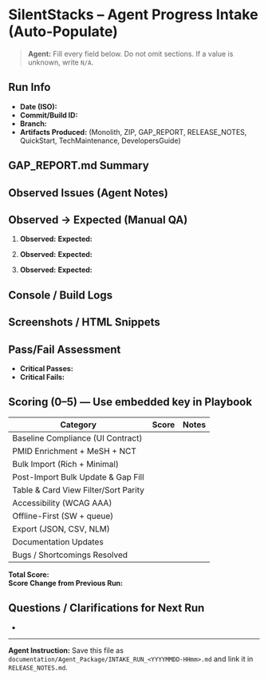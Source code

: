 # SilentStacks – Agent Progress Intake (Auto‑Populate)

> **Agent:** Fill every field below. Do not omit sections. If a value is unknown, write `N/A`.

## Run Info
- **Date (ISO):** 
- **Commit/Build ID:** 
- **Branch:** 
- **Artifacts Produced:** (Monolith, ZIP, GAP_REPORT, RELEASE_NOTES, QuickStart, TechMaintenance, DevelopersGuide)

## GAP_REPORT.md Summary
<!-- Paste the full GAP_REPORT content here -->

## Observed Issues (Agent Notes)
<!-- Copy warnings/errors/Skipped items reported during the run -->

## Observed → Expected (Manual QA)
1. **Observed:** 
   **Expected:** 

2. **Observed:** 
   **Expected:** 

3. **Observed:** 
   **Expected:** 

## Console / Build Logs
<!-- Paste relevant console/build output -->

## Screenshots / HTML Snippets
<!-- Attach filenames or paste DOM snippets -->

## Pass/Fail Assessment
- **Critical Passes:** 
- **Critical Fails:** 

## Scoring (0–5) — Use embedded key in Playbook
| Category                                   | Score | Notes |
|--------------------------------------------|-------|-------|
| Baseline Compliance (UI Contract)          |       |       |
| PMID Enrichment + MeSH + NCT               |       |       |
| Bulk Import (Rich + Minimal)               |       |       |
| Post-Import Bulk Update & Gap Fill         |       |       |
| Table & Card View Filter/Sort Parity       |       |       |
| Accessibility (WCAG AAA)                   |       |       |
| Offline-First (SW + queue)                 |       |       |
| Export (JSON, CSV, NLM)                    |       |       |
| Documentation Updates                      |       |       |
| Bugs / Shortcomings Resolved               |       |       |

**Total Score:**  
**Score Change from Previous Run:** 

## Questions / Clarifications for Next Run
- 

---
**Agent Instruction:** Save this file as `documentation/Agent_Package/INTAKE_RUN_<YYYYMMDD-HHmm>.md` and link it in `RELEASE_NOTES.md`.
